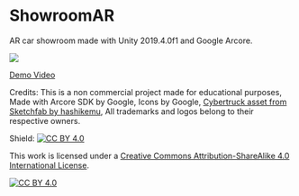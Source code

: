 # ShowroomAR
AR car showroom made with Unity 2019.4.0f1 and Google Arcore.

![](Media/gif1.gif)

[Demo Video](https://youtu.be/LhDH1aJ32G4)

Credits:
This is a non commercial project made for educational purposes,
Made with Arcore SDK by Google,
Icons by Google,
[Cybertruck asset from Sketchfab by hashikemu](https://sketchfab.com/3d-models/tesla-cybertruck-657e71b3e2ad468196668e9c9df708fb),
All trademarks and logos belong to their respective owners.

Shield: [![CC BY 4.0][cc-by-shield]][cc-by]

This work is licensed under a
[Creative Commons Attribution-ShareAlike 4.0 International License][cc-by].

[![CC BY 4.0][cc-by-image]][cc-by]

[cc-by]: http://creativecommons.org/licenses/by/4.0/
[cc-by-image]: https://i.creativecommons.org/l/by/4.0/88x31.png
[cc-by-shield]: https://img.shields.io/badge/License-CC%20BY%204.0-lightgrey.svg
